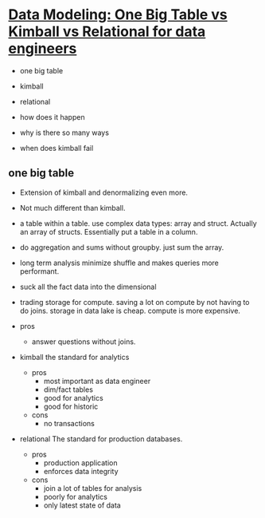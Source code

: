 # **[Data Modeling: One Big Table vs Kimball vs Relational for data engineers](https://www.youtube.com/watch?v=ltQgbSs99WU)**

- one big table
- kimball
- relational

- how does it happen
- why is there so many ways
- when does kimball fail

## one big table

- Extension of kimball and denormalizing even more.
- Not much different than kimball.
- a table within a table. use complex data types: array and struct. Actually an array of structs. Essentially put a table in a column.
- do aggregation and sums without groupby. just sum the array.
- long term analysis minimize shuffle and makes queries more performant.
- suck all the fact data into the dimensional
- trading storage for compute. saving a lot on compute by not having to do joins. storage in data lake is cheap. compute is more expensive.

- pros
  - answer questions without joins.

- kimball
the standard for analytics
  - pros
    - most important as data engineer
    - dim/fact tables
    - good for analytics
    - good for historic
  - cons
    - no transactions
- relational
The standard for production databases.
  - pros
    - production application
    - enforces data integrity
  - cons
    - join a lot of tables for analysis
    - poorly for analytics
    - only latest state of data
